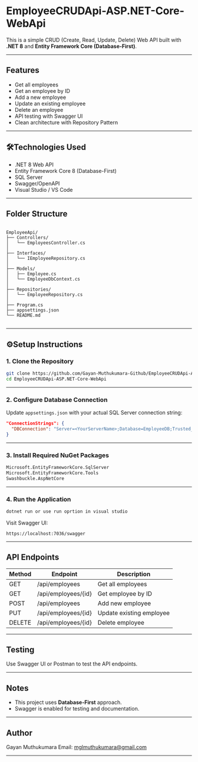 # EmployeeCRUDApi-ASP.NET-Core-WebApi

This is a simple CRUD (Create, Read, Update, Delete) Web API built with **.NET 8** and **Entity Framework Core (Database-First)**.

---

## Features

- Get all employees
- Get an employee by ID
- Add a new employee
- Update an existing employee
- Delete an employee
- API testing with Swagger UI
- Clean architecture with Repository Pattern

---

## 🛠Technologies Used

- .NET 8 Web API
- Entity Framework Core 8 (Database-First)
- SQL Server
- Swagger/OpenAPI
- Visual Studio / VS Code

---

## Folder Structure

```

EmployeeApi/
├── Controllers/
│   └── EmployeesController.cs
│
├── Interfaces/
│   └── IEmployeeRepository.cs
│
├── Models/                
│   ├── Employee.cs
│   └── EmployeeDbContext.cs
│
├── Repositories/
│   └── EmployeeRepository.cs
│
├── Program.cs
├── appsettings.json
└── README.md


````

---

## ⚙Setup Instructions

### 1. Clone the Repository

```bash
git clone https://github.com/Gayan-Muthukumara-Github/EmployeeCRUDApi-ASP.NET-Core-WebApi
cd EmployeeCRUDApi-ASP.NET-Core-WebApi
````

---

### 2. Configure Database Connection

Update `appsettings.json` with your actual SQL Server connection string:

```json
"ConnectionStrings": {
  "DBConnection": "Server=<YourServerName>;Database=EmployeeDB;Trusted_Connection=True;TrustServerCertificate=True;"
}
```

---

### 3. Install Required NuGet Packages

```bash
Microsoft.EntityFrameworkCore.SqlServer
Microsoft.EntityFrameworkCore.Tools
Swashbuckle.AspNetCore
```

---

### 4. Run the Application

```bash
dotnet run or use run oprtion in visual studio
```

Visit Swagger UI:

```
https://localhost:7036/swagger
```

---

## API Endpoints

| Method | Endpoint            | Description              |
| ------ | ------------------- | ------------------------ |
| GET    | /api/employees      | Get all employees        |
| GET    | /api/employees/{id} | Get employee by ID       |
| POST   | /api/employees      | Add new employee         |
| PUT    | /api/employees/{id} | Update existing employee |
| DELETE | /api/employees/{id} | Delete employee          |

---

## Testing

Use Swagger UI or Postman to test the API endpoints.

---

## Notes

* This project uses **Database-First** approach.
* Swagger is enabled for testing and documentation.

---

## Author

Gayan Muthukumara
Email: mglmuthukumara@gmail.com

---



